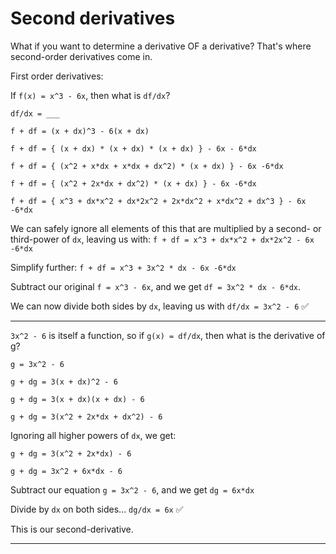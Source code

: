 # Second derivatives

What if you want to determine a derivative OF a derivative? That's where second-order derivatives come in. 

First order derivatives: 

If `f(x) = x^3 - 6x`, then what is `df/dx`?

`df/dx = ___`

`f + df = (x + dx)^3 - 6(x + dx)`

`f + df = { (x + dx) * (x + dx) * (x + dx) } - 6x - 6*dx`

`f + df = { (x^2 + x*dx + x*dx + dx^2) * (x + dx) } - 6x -6*dx`

`f + df = { (x^2 + 2x*dx + dx^2) * (x + dx) } - 6x -6*dx`

`f + df = { x^3 + dx*x^2 + dx*2x^2 + 2x*dx^2 + x*dx^2 + dx^3 } - 6x -6*dx`

We can safely ignore all elements of this that are multiplied by a second- or third-power of `dx`, leaving us with: `f + df = x^3 + dx*x^2 + dx*2x^2 - 6x -6*dx`

Simplify further: `f + df = x^3 + 3x^2 * dx - 6x -6*dx`

Subtract our original `f = x^3 - 6x`, and we get `df = 3x^2 * dx - 6*dx`. 

We can now divide both sides by `dx`, leaving us with `df/dx = 3x^2 - 6` ✅

***
`3x^2 - 6` is itself a function, so if `g(x) = df/dx`, then what is the derivative of g?

`g = 3x^2 - 6`

`g + dg = 3(x + dx)^2 - 6`

`g + dg = 3(x + dx)(x + dx) - 6`

`g + dg = 3(x^2 + 2x*dx + dx^2) - 6`

Ignoring all higher powers of `dx`, we get: 

`g + dg = 3(x^2 + 2x*dx) - 6`

`g + dg = 3x^2 + 6x*dx - 6`

Subtract our equation `g = 3x^2 - 6`, and we get 
`dg = 6x*dx`

Divide by `dx` on both sides... 
`dg/dx = 6x` ✅

This is our second-derivative. 

***

